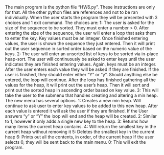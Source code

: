 The main program is the python file “HW6.py”. These instructions are only for that. All the other python files are references and not to be ran individually.
When the user starts the program they will be presented with 3 choices and 1 exit command.
The choices are:
1: The user is asked for the size of the sequence to be sorted. They must enter a number > 0.
	After entering the size of the sequence, the user will enter a loop that asks them to enter the key. Key values must be an integer. Once finished entering values, the user is shown the sequence they just entered. Then it will print out the user sequence in sorted order based on the numeric value of the keys.
2: The user will enter an unsorted list of keys to be sorted via in-place heap-sort. The user will continuously be asked to enter keys until the user indicates they are finished entering values. Again, keys must be an integer.
After the user enters each value they will be asked if they are finished. If the user is finished, they should enter either “Y” or “y”. Should anything else be entered, the loop will continue.
After the loop has finished gathering all the values for the heap, it will print out the user’s heap. Then it will sort and print out the sorted heap in ascending order based on key value.
3: This will take the user to the submenu that handles creating and altering a min heap. The new menu has several options.
1: Creates a new min heap. Will continue to ask user to enter key values to be added to this new heap. After each value is entered it will ask the user if they are finished. If the User answers “y” or “Y” the loop will end and the heap will be created.
2: Similar to 1, however it only adds a single new key to the heap.
3: Returns how many items the current heap contains.
4: Will return the smallest key in the current heap without removing it
5: Deletes the smallest key in the current heap
6: Prints out all the contents, in order, of the current heap
If the user selects 0, they will be sent back to the main menu.
0: This will exit the program.
